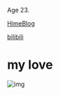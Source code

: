 Age 23.

[HimeBlog](https://princessdreamland.design)

[bilibili](https://space.bilibili.com/2256304/dynamic)

# my love

![img](http://47.106.183.112/Img/221028-01/yoimiya01.jpg)


